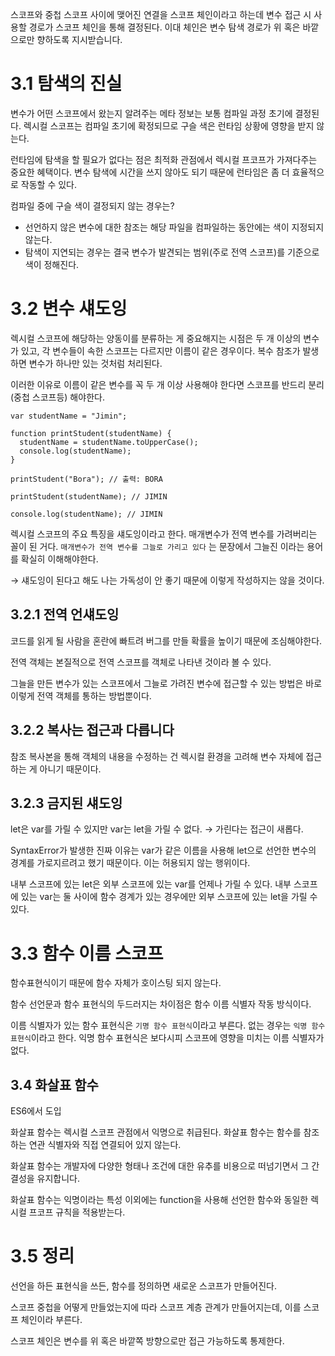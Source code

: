 스코프와 중첩 스코프 사이에 맺어진 연결을 스코프 체인이라고 하는데 변수 접근 시 사용할 경로가 스코프 체인을 통해 결정된다. 이대 체인은 변수 탐색 경로가 위 혹은 바깥으로만 향하도록 지시받습니다.

# 3.1 탐색의 진실

변수가 어떤 스코프에서 왔는지 알려주는 메타 정보는 보통 컴파일 과정 초기에 결정된다. 렉시컬 스코프는 컴파일 초기에 확정되므로 구슬 색은 런타임 상황에 영향을 받지 않는다.

런타임에 탐색을 할 필요가 없다는 점은 최적화 관점에서 렉시컬 프코프가 가져다주는 중요한 혜택이다. 변수 탐색에 시간을 쓰지 않아도 되기 때문에 런타임은 좀 더 효율적으로 작동할 수 있다.

컴파일 중에 구슬 색이 결정되지 않는 경우는?

- 선언하지 않은 변수에 대한 참조는 해당 파일을 컴파일하는 동안에는 색이 지정되지 않는다.
- 탐색이 지연되는 경우는 결국 변수가 발견되는 범위(주로 전역 스코프)를 기준으로 색이 정해진다.

# 3.2 변수 섀도잉

렉시컬 스코프에 해당하는 양동이를 분류하는 게 중요해지는 시점은 두 개 이상의 변수가 있고, 각 변수들이 속한 스코프는 다르지만 이름이 같은 경우이다. 복수 참조가 발생하면 변수가 하나만 있는 것처럼 처리된다.

이러한 이유로 이름이 같은 변수를 꼭 두 개 이상 사용해야 한다면 스코프를 반드리 분리(중첩 스코프등) 해야한다.

```tsx
var studentName = "Jimin";

function printStudent(studentName) {
  studentName = studentName.toUpperCase();
  console.log(studentName);
}

printStudent("Bora"); // 출력: BORA

printStudent(studentName); // JIMIN

console.log(studentName); // JIMIN
```

렉시컬 스코프의 주요 특징을 섀도잉이라고 한다. 매개변수가 전역 변수를 가려버리는 꼴이 된 거다. `매개변수가 전역 변수를 그늘로 가리고 있다` 는 문장에서 그늘진 이라는 용어를 확실히 이해해야한다.

→ 섀도잉이 된다고 해도 나는 가독성이 안 좋기 때문에 이렇게 작성하지는 않을 것이다.

## 3.2.1 전역 언섀도잉

코드를 읽게 될 사람을 혼란에 빠트려 버그를 만들 확률을 높이기 때문에 조심해야한다.

전역 객체는 본질적으로 전역 스코프를 객체로 나타낸 것이라 볼 수 있다.

그늘을 만든 변수가 있는 스코프에서 그늘로 가려진 변수에 접근할 수 있는 방법은 바로 이렇게 전역 객체를 통하는 방법뿐이다.

## 3.2.2 복사는 접근과 다릅니다

참조 복사본을 통해 객체의 내용을 수정하는 건 렉시컬 환경을 고려해 변수 자체에 접근하는 게 아니기 때문이다.

## 3.2.3 금지된 섀도잉

let은 var를 가릴 수 있지만 var는 let을 가릴 수 없다. → 가린다는 접근이 새롭다.

SyntaxError가 발생한 진짜 이유는 var가 같은 이름을 사용해 let으로 선언한 변수의 경계를 가로지르려고 했기 때문이다. 이는 허용되지 않는 행위이다.

내부 스코프에 있는 let은 외부 스코프에 있는 var를 언제나 가릴 수 있다. 내부 스코프에 있는 var는 둘 사이에 함수 경계가 있는 경우에만 외부 스코프에 있는 let을 가릴 수 있다.

# 3.3 함수 이름 스코프

함수표현식이기 때문에 함수 자체가 호이스팅 되지 않는다.

함수 선언문과 함수 표현식의 두드러지는 차이점은 함수 이름 식별자 작동 방식이다.

이름 식별자가 있는 함수 표현식은 `기명 함수 표현식`이라고 부른다. 없는 경우는 `익명 함수 표현식`이라고 한다. 익명 함수 표현식은 보다시피 스코프에 영향을 미치는 이름 식별자가 없다.

## 3.4 화살표 함수

ES6에서 도입

화살표 함수는 렉시컬 스코프 관점에서 익명으로 취급된다. 화살표 함수는 함수를 참조하는 연관 식별자와 직접 연결되어 있지 않는다.

화살표 함수는 개발자에 다양한 형태나 조건에 대한 유추를 비용으로 떠넘기면서 그 간결성을 유지합니다.

화살표 함수는 익명이라는 특성 이외에는 function을 사용해 선언한 함수와 동일한 렉시컬 프코프 규칙을 적용받는다.

# 3.5 정리

선언을 하든 표현식을 쓰든, 함수를 정의하면 새로운 스코프가 만들어진다.

스코프 중첩을 어떻게 만들었는지에 따라 스코프 계층 관계가 만들어지는데, 이를 스코프 체인이라 부른다.

스코프 체인은 변수를 위 혹은 바깥쪽 방향으로만 접근 가능하도록 통제한다.
